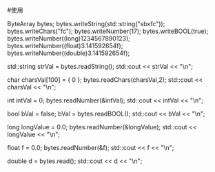 #使用

  ByteArray bytes;
  bytes.writeString(std::string("sbxfc"));
  bytes.writeChars("fc");
  bytes.writeNumber(17);
  bytes.writeBOOL(true);
  bytes.writeNumber((long)1234567890123);
  bytes.writeNumber((float)3.141592654f);
  bytes.writeNumber((double)3.141592654f);

  std::string strVal = bytes.readString();
  std::cout << strVal << "\n";

  char charsVal[100] = { 0 };
  bytes.readChars(charsVal,2);
  std::cout << charsVal << "\n";

  int intVal = 0;
  bytes.readNumber(&intVal);
  std::cout << intVal << "\n";

  bool bVal = false;
  bVal = bytes.readBOOL();
  std::cout << bVal << "\n";

  long longValue = 0.0;
  bytes.readNumber(&longValue);
  std::cout << longValue << "\n";

  float f = 0.0;
  bytes.readNumber(&f);
  std::cout << f << "\n";

  double d = bytes.read<double>();
  std::cout << d << "\n";
